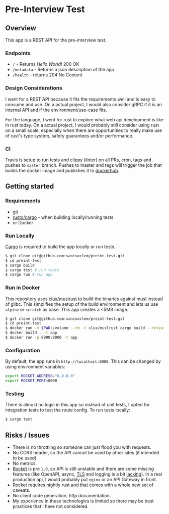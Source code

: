 # Pre-Interview Test

## Overview

This app is a REST API for the pre-interview test.

### Endpoints

 - `/` - Returns *Hello World!* 200 OK
 - `/metadata` - Returns a json description of the app
 - `/health` - returns 204 No Content

### Design Considerations

I went for a REST API because it fits the requirements well and is easy to consume and use. On a actual project, I would also consider gRPC if it is an internal API and if the environment/use-case fits.

For the language, I went for rust to explore what web api development is like in rust today. On a actual project, I would probably still consider using rust on a small scale, especially when there are opportunities to really make use of rust's type system, safety guarantees and/or performance.

### CI

Travis is setup to run tests and clippy (linter) on all PRs, cron, tags and pushes to `master` branch. Pushes to master and tags will trigger the job that builds the docker image and publishes it to [dockerhub](image).

## Getting started

### Requirements
 - git
 - [rustc/cargo](rustup) - when building locally/running tests
 - or Docker

### Run Locally

[Cargo](rustup) is required to build the app locally or run tests.

```bash
$ git clone git@github.com:sanisoclem/preint-test.git
$ cd preint-test
$ cargo build
$ cargo test # run tests
$ cargo run # run app
```

### Run in Docker

This repository uses [clux/muslrust](muslrust) to build the binaries against musl instead of glibc. This simplifies the setup of the build environment and lets us use `alpine` or `scratch` as base. This app creates a <5MB image.

```bash
$ git clone git@github.com:sanisoclem/preint-test.git
$ cd preint-test
$ docker run -v $PWD:/volume --rm -t clux/muslrust cargo build --release # builds the app in the current dir
$ docker build . -t app
$ docker run -p 8000:8000 -t app
```

### Configuration

By default, the app runs in `http://localhost:8000`. This can be changed by using environment variables:

```bash
export ROCKET_ADDRESS="0.0.0.0"
export ROCKET_PORT=8000
```

### Testing

There is almost no logic in this app so instead of unit tests, I opted for integration tests to test the route config. To run tests locally:

```bash
$ cargo test
```

## Risks / Issues

 - There is no throttling so someone can just flood you with requests.
 - No CORS header, so the API cannot be used by other sites (if intended to be used)
 - No metrics.
 - [Rocket](rocket) is pre `1.0`, so API is still unstable and there are some missing features (like OpenAPI, async, [TLS](TLS) and logging is a bit [lacking](logging)). In a real production api, I would probably put `nginx` or an API Gateway in front.
 - Rocket requires nightly rust and that comes with a whole new set of caveats.
 - No client code generation, http documentation.
 - My experience in these technologies is limited so there may be best practices that I have not considered.

[rocket]: http://rocket.rs
[logging]: https://github.com/SergioBenitez/Rocket/issues/21
[TLS]: https://rocket.rs/v0.4/guide/configuration/#configuring-tls
[rustup]: https://rustup.rs/
[muslrust]: https://github.com/clux/muslrust/
[image]: https://hub.docker.com/r/potatoengineering/rustaroo-api
